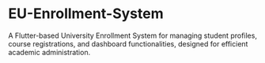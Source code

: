 # EU-Enrollment-System
A Flutter-based University Enrollment System for managing student profiles, course registrations, and dashboard functionalities, designed for efficient academic administration.
